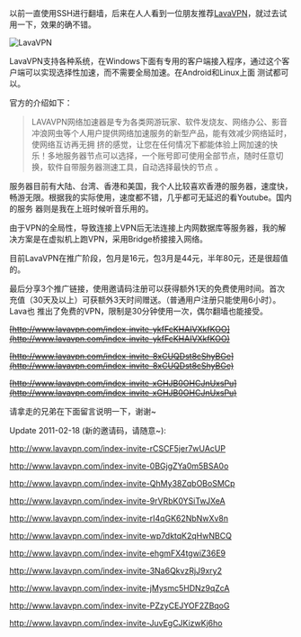 

以前一直使用SSH进行翻墙，后来在人人看到一位朋友推荐[LavaVPN](http://lavavpn.com)，就过去试用一下，效果的确不错。

![LavaVPN](https://e25ba8-log4d-c.dijingchao.com/images/upload_dropbox/201012/banner.jpg)

LavaVPN支持各种系统，在Windows下面有专用的客户端接入程序，通过这个客户端可以实现选择性加速，而不需要全局加速。在Android和Linux上面
测试都可以。

官方的介绍如下：

> LAVAVPN网络加速器是专为各类网游玩家、软件发烧友、网络办公、影音冲浪网虫等个人用户提供网络加速服务的新型产品，能有效减少网络延时，使网络互访再无拥
挤的感觉，让您在任何情况下都能体验上网加速的快乐！多地服务器节点可以选择，一个账号即可使用全部节点，随时任意切换，软件自带服务器测速工具，自动选择最快的节点
。

服务器目前有大陆、台湾、香港和美国，我个人比较喜欢香港的服务器，速度快，畅游无限。根据我的实际使用，速度都不错，几乎都可无延迟的看Youtube。国内的服务
器则是我在上班时候听音乐用的。

由于VPN的全局性，导致连接上VPN后无法连接上内网数据库等服务器，我的解决方案是在虚拟机上跑VPN，采用Bridge桥接接入网络。

目前LavaVPN在推广阶段，包月是16元，包3月是44元，半年80元，还是很超值的。

最后分享3个推广链接，使用邀请码注册可以获得额外1天的免费使用时间。首次充值（30天及以上）可获额外3天时间赠送。（普通用户注册只能使用6小时）。Lava也
推出了免费的VPN，限制是30分钟使用一次，偶尔翻墙也能接受。

<strike>[http://www.lavavpn.com/index-invite-ykfFcKHAIVXkfKOO](http://www.lavavpn.com/index-invite-ykfFcKHAIVXkfKOO)</strike>

<strike>[http://www.lavavpn.com/index-invite-8xCUQDst8cShyBGe](http://www.lavavpn.com/index-invite-8xCUQDst8cShyBGe)</strike>

<strike>[http://www.lavavpn.com/index-invite-xGHJB0OHCJnUxsPu](http://www.lavavpn.com/index-invite-xGHJB0OHCJnUxsPu)</strike>

请拿走的兄弟在下面留言说明一下，谢谢~

Update 2011-02-18 (新的邀请码，请随意~):

http://www.lavavpn.com/index-invite-rCSCF5jer7wUAcUP

http://www.lavavpn.com/index-invite-0BGjgZYa0m5BSA0o

http://www.lavavpn.com/index-invite-QhMy38ZqbOBoSMCp

http://www.lavavpn.com/index-invite-9rVRbK0YSiTwJXeA

http://www.lavavpn.com/index-invite-rI4qGK62NbNwXv8n

http://www.lavavpn.com/index-invite-wp7dktqK2qHwNBCQ

http://www.lavavpn.com/index-invite-ehgmFX4tgwiZ36E9

http://www.lavavpn.com/index-invite-3Na6QkvzRjJ9xry2

http://www.lavavpn.com/index-invite-jMysmc5HDNz9qZcA

http://www.lavavpn.com/index-invite-PZzyCEJYOF2ZBqoG

http://www.lavavpn.com/index-invite-JuvEgCJKizwKj6ho


